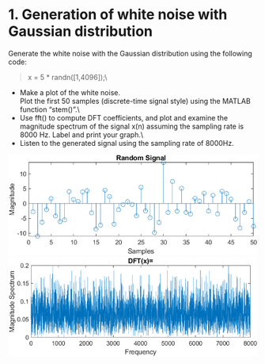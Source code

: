 # 1. Generation of white noise with Gaussian distribution #
Generate the white noise with the Gaussian distribution using the following code:
>x = 5 * randn([1,4096]);\
- Make a plot of the white noise.\
Plot the first 50 samples (discrete-time signal style) using the MATLAB function “stem()”.\
- Use fft() to compute DFT coefficients, and plot and examine the magnitude spectrum of the signal x(n) assuming the sampling rate is 8000 Hz. Label and print your graph.\
- Listen to the generated signal using the sampling rate of 8000Hz.

![alt text](https://github.com/sami97/Filter-Design/blob/main/Exp1/Random%20Signal%20exp1.1.png)
![alt text](https://github.com/sami97/Filter-Design/blob/main/Exp1/DFT(x)%20exp1.1.png)

